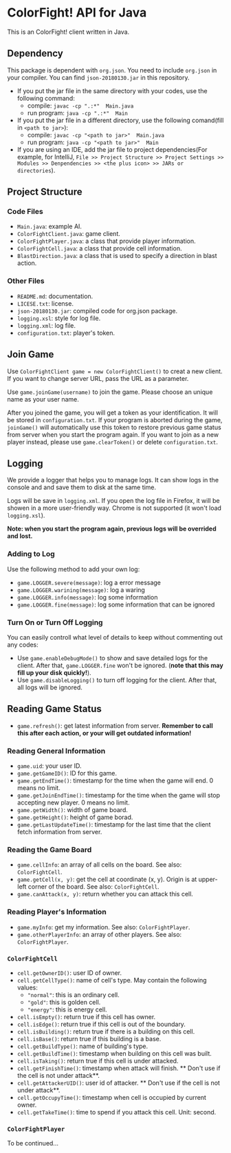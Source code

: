 # ColorFight! API for Java

This is an ColorFight! client written in Java.

## Dependency

This package is dependent with `org.json`. You need to include `org.json` in your compiler. You can find `json-20180130.jar` in this repository.

* If you put the jar file in the same directory with your codes, use the following command:
    * compile: `javac -cp ".:*"  Main.java`
    * run program: `java -cp ".:*"  Main`
* If you put the jar file in a different directory, use the following comand(fill in `<path to jar>`):
    * compile: `javac -cp "<path to jar>"  Main.java`
    * run program: `java -cp "<path to jar>"  Main`
* If you are using an IDE, add the jar file to project dependencies(For example, for IntelliJ, `File >> Project Structure >> Project Settings >> Modules >> Denpendencies >> <the plus icon> >> JARs or directories`).

## Project Structure

### Code Files

* `Main.java`: example AI.
* `ColorFightClient.java`: game client.
* `ColorFightPlayer.java`: a class that provide player information.
* `ColorFightCell.java`: a class that provide cell information.
* `BlastDirection.java`: a class that is used to specify a direction in blast action.

### Other Files

* `README.md`: documentation.
* `LICESE.txt`: license.
* `json-20180130.jar`: compiled code for org.json package.
* `logging.xsl`: style for log file.
* `logging.xml`: log file.
* `configuration.txt`: player's token.


## Join Game

Use `ColorFightClient game = new ColorFightClient()` to creat a new client. If you want to change server URL, pass the URL as a parameter.

Use `game.joinGame(username)` to join the game. Please choose an unique name as your user name.

After you joined the game, you will get a token as your identification. It will be stored in `configuration.txt`. If your program is aborted during the game, `joinGame()` will automatically use this token to restore previous game status from server when you start the program again. If you want to join as a new player instead, please use `game.clearToken()` or delete `configuration.txt`.

## Logging

We provide a logger that helps you to manage logs. It can show logs in the console and and save them to disk at the same time.

Logs will be save in `logging.xml`. If you open the log file in Firefox, it will be showen in a more user-friendly way. Chrome is not supported (it won't load `logging.xsl`).

**Note: when you start the program again, previous logs will be overrided and lost.**

### Adding to Log

Use the following method to add your own log:

* `game.LOGGER.severe(message)`: log a error message
* `game.LOGGER.warining(message)`: log a waring
* `game.LOGGER.info(message)`: log some information
* `game.LOGGER.fine(message)`: log some information that can be ignored

### Turn On or Turn Off Logging

You can easily controll what level of details to keep without commenting out any codes:

* Use `game.enableDebugMode()` to show and save detailed logs for the client. After that, `game.LOGGER.fine` won't be ignored.  (**note that this may fill up your disk quickly!**).
* Use `game.disableLogging()` to turn off logging for the client. After that, all logs will be ignored.

## Reading Game Status

* `game.refresh()`: get latest information from server. **Remember to call this after each action, or your will get outdated information!**

### Reading General Information

* `game.uid`: your user ID.
* `game.getGameID()`: ID for this game.
* `game.getEndTime()`: timestamp for the time when the game will end. 0 means no limit.
* `game.getJoinEndTime()`: timestamp for the time when the game will stop accepting new player. 0 means no limit.
* `game.getWidth()`: width of game board.
* `game.getHeight()`: height of game borad.
* `game.getLastUpdateTime()`: timestamp for the last time that the client fetch information from server.

### Reading the Game Board

* `game.cellInfo`: an array of all cells on the board. See also: `ColorFightCell`.
* `game.getCell(x, y)`: get the cell at coordinate (x, y). Origin is at upper-left corner of the board. See also: `ColorFightCell`.
* `game.canAttack(x, y)`: return whether you can attack this cell.

###  Reading Player's Information
 
* `game.myInfo`: get my information. See also: `ColorFightPlayer`.
* `game.otherPlayerInfo`: an array of other players. See also: `ColorFightPlayer`.
 
### `ColorFightCell`

* `cell.getOwnerID()`: user ID of owner.
* `cell.getCellType()`: name of cell's type. May contain the following values:
    * `"normal"`: this is an ordinary cell.
    * `"gold"`: this is golden cell.
    * `"energy"`: this is energy cell.
* `cell.isEmpty()`: return true if this cell has owner.
* `cell.isEdge()`: return true if this cell is out of the boundary.
* `cell.isBuilding()`: return true if there is a building on this cell.
* `cell.isBase()`: return true if this building is a base.
* `cell.getBuildType()`: name of building's type.
* `cell.getBuildTime()`: timestamp when building on this cell was built.
* `cell.isTaking()`: return true if this cell is under attacked.
* `cell.getFinishTime()`: timestamp when attack will finish.  ** Don't use if the cell is not under attack**.
* `cell.getAttackerUID()`: user id of attacker. ** Don't use if the cell is not under attack**.
* `cell.getOccupyTime()`: timestamp when cell is occupied by current owner.
* `cell.getTakeTime()`: time to spend if you attack this cell. Unit: second.

### `ColorFightPlayer`

To be continued...
